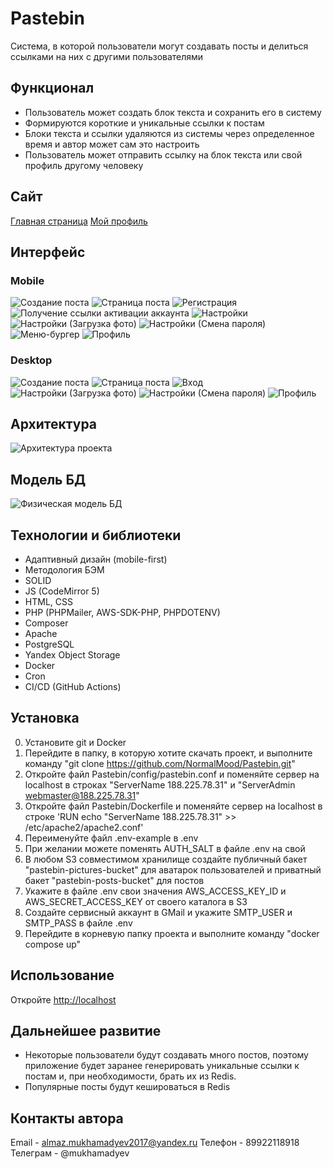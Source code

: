 # Pastebin
Система, в которой пользователи могут создавать посты и делиться ссылками на них с другими пользователями
## Функционал
* Пользователь может создать блок текста и сохранить его в систему
* Формируются короткие и уникальные ссылки к постам
* Блоки текста и ссылки удаляются из системы через определенное время и автор может сам это настроить
* Пользователь может отправить ссылку на блок текста или свой профиль другому человеку

## Сайт
[Главная страница](http://188.225.78.31/)
[Мой профиль](http://188.225.78.31/profile?u=Almaz)

## Интерфейс
### Mobile
![Создание поста](./images/ui/mobile/1.jpg)
![Страница поста](./images/ui/mobile/2.jpg)
![Регистрация](./images/ui/mobile/3.jpg)
![Получение ссылки активации аккаунта](./images/ui/mobile/4.jpg)
![Настройки](./images/ui/mobile/5.jpg)
![Настройки (Загрузка фото)](./images/ui/mobile/6.jpg)
![Настройки (Смена пароля)](./images/ui/mobile/7.jpg)
![Меню-бургер](./images/ui/mobile/8.jpg)
![Профиль](./images/ui/mobile/9.jpg)
### Desktop
![Создание поста](./images/ui/desktop/1.jpg)
![Страница поста](./images/ui/desktop/2.jpg)
![Вход](./images/ui/desktop/3.jpg)
![Настройки (Загрузка фото)](./images/ui/desktop/4.jpg)
![Настройки (Смена пароля)](./images/ui/desktop/5.jpg)
![Профиль](./images/ui/desktop/6.jpg)

## Архитектура
![Архитектура проекта](./images/design.jpg)

## Модель БД
![Физическая модель БД](./images/pastebin_db_model.jpg)

## Технологии и библиотеки
* Адаптивный дизайн (mobile-first)
* Методология БЭМ
* SOLID
* JS (CodeMirror 5)
* HTML, CSS
* PHP (PHPMailer, AWS-SDK-PHP, PHPDOTENV)
* Composer
* Apache
* PostgreSQL
* Yandex Object Storage
* Docker
* Cron
* CI/CD (GitHub Actions)

## Установка
0. Установите git и Docker
1. Перейдите в папку, в которую хотите скачать проект, и выполните команду "git clone https://github.com/NormalMood/Pastebin.git"
2. Откройте файл Pastebin/config/pastebin.conf и поменяйте сервер на localhost в строках "ServerName 188.225.78.31" и "ServerAdmin webmaster@188.225.78.31"
3. Откройте файл Pastebin/Dockerfile и поменяйте сервер на localhost в строке 'RUN echo "ServerName 188.225.78.31" >> /etc/apache2/apache2.conf'
4. Переименуйте файл .env-example в .env
5. При желании можете поменять AUTH_SALT в файле .env на свой
6. В любом S3 совместимом хранилище создайте публичный бакет "pastebin-pictures-bucket" для аватарок пользователей и приватный бакет "pastebin-posts-bucket" для постов
7. Укажите в файле .env свои значения AWS_ACCESS_KEY_ID и AWS_SECRET_ACCESS_KEY от своего каталога в S3
8. Создайте сервисный аккаунт в GMail и укажите SMTP_USER и SMTP_PASS в файле .env
9. Перейдите в корневую папку проекта и выполните команду "docker compose up"

## Использование
Откройте [http://localhost](http://localhost)

## Дальнейшее развитие
* Некоторые пользователи будут создавать много постов, поэтому приложение будет заранее генерировать уникальные ссылки к постам и, при необходимости, брать их из Redis.
* Популярные посты будут кешироваться в Redis

## Контакты автора
Email - almaz.mukhamadyev2017@yandex.ru
Телефон - 89922118918
Телеграм - @mukhamadyev